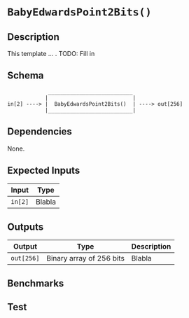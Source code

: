 # `BabyEdwardsPoint2Bits()`

## Description

This template ... . TODO: Fill in

## Schema

```
             ___________________________     
            |                           |
in[2] ----> |  BabyEdwardsPoint2Bits()  | ----> out[256]
            |___________________________|     
```

## Dependencies

None.

## Expected Inputs

| Input         | Type                     |
| ------------- | -------------            |
| `in[2]`       | Blabla                   |

## Outputs

| Output        | Type                     | Description         |
| ------------- | -------------            | -------------       | 
| `out[256]`    | Binary array of 256 bits | Blabla              |

## Benchmarks 

## Test